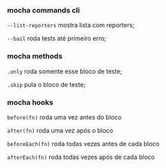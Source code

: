 ### mocha commands cli

`--list-reporters` mostra lista com reporters;

`--bail` roda tests até primeiro erro;

### mocha methods

`.only` roda somente esse bloco de teste;

`.skip` pula o bloco de teste;


### mocha hooks

`before(fn)` roda uma vez antes do bloco

`after(fn)` roda uma vez após o bloco

`beforeEach(fn)` roda todas vezes antes de cada bloco

`afterEach(fn)` roda todas vezes após de cada bloco
